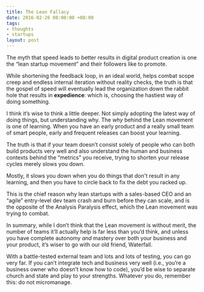 ```yaml
---
title: The Lean Fallacy
date: 2016-02-26 08:00:00 +08:00
tags:
- thoughts
- startups
layout: post
---
```


The myth that speed leads to better results in digital product creation is one the “lean startup movement” and their followers like to promote.

While shortening the feedback loop, in an ideal world, helps combat scope creep and endless internal iteration without reality checks, the truth is that the gospel of speed will eventually lead the organization down the rabbit hole that results in **expedience**: which is, choosing the hastiest way of doing something.

I think it’s wise to think a little deeper. Not simply adopting the latest way of doing things, but understanding why. The *why* behind the Lean movement is one of learning. When you have an early product and a really small team of smart people, early and frequent releases can boost your learning.

The truth is that if your team doesn’t consist solely of people who can both build products very well and also understand the human and business contexts behind the “metrics” you receive, trying to shorten your release cycles merely slows you down.

Mostly, it slows you down when you do things that don't result in any learning, and then you have to circle back to fix the debt you racked up.

This is the chief reason why lean startups with a sales-based CEO and an “agile” entry-level dev team crash and burn before they can scale, and is the opposite of the Analysis Paralysis effect, which the Lean movement was trying to combat.

In summary, while I don’t think that the Lean movement is without merit,  the number of teams it’ll actually help is far less than you’d think, and unless you have complete autonomy *and* mastery over both your business and your product, it’s wiser to go with our old friend, Waterfall. 

With a battle-tested external team and lots and lots of testing, you can go very far. If you can’t integrate tech and business very well (i.e., you’re a business owner who doesn’t know how to code), you’d be wise to separate church and state and play to your strengths. Whatever you do, remember this: do not micromanage.